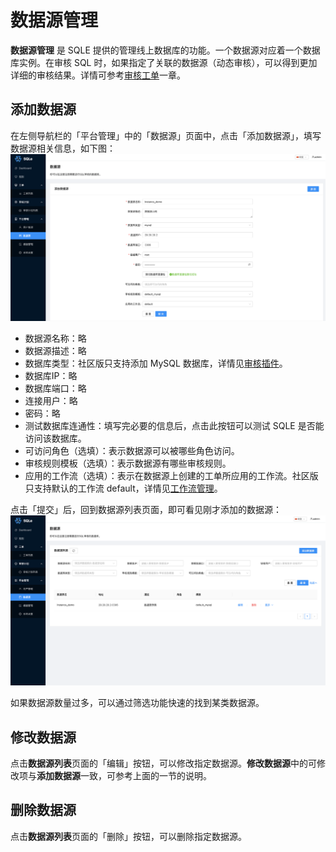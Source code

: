 # 数据源管理


**数据源管理** 是 SQLE 提供的管理线上数据库的功能。一个数据源对应着一个数据库实例。在审核 SQL 时，如果指定了关联的数据源（动态审核），可以得到更加详细的审核结果。详情可参考[审核工单](../3.3_auditworkflow/overview.md)一章。

## 添加数据源

在左侧导航栏的「平台管理」中的「数据源」页面中，点击「添加数据源」，填写数据源相关信息，如下图：
![create instance](./pictures/create_instance.png)

* 数据源名称：略
* 数据源描述：略
* 数据库类型：社区版只支持添加 MySQL 数据库，详情见[审核插件](../3.7_auditplugin/overview.md)。
* 数据库IP：略
* 数据库端口：略
* 连接用户：略
* 密码：略
* 测试数据库连通性：填写完必要的信息后，点击此按钮可以测试 SQLE 是否能访问该数据库。
* 可访问角色（选填）：表示数据源可以被哪些角色访问。
* 审核规则模板（选填）：表示数据源有哪些审核规则。
* 应用的工作流（选填）：表示在数据源上创建的工单所应用的工作流。社区版只支持默认的工作流 default，详情见[工作流管理](../3.3_auditworkflow/workflow_management.md)。

点击「提交」后，回到数据源列表页面，即可看见刚才添加的数据源：
![instance list](./pictures/instance_list.png)

如果数据源数量过多，可以通过筛选功能快速的找到某类数据源。

## 修改数据源
点击**数据源列表**页面的「编辑」按钮，可以修改指定数据源。**修改数据源**中的可修改项与**添加数据源**一致，可参考上面的一节的说明。

## 删除数据源
点击**数据源列表**页面的「删除」按钮，可以删除指定数据源。